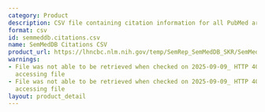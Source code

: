 ```yaml
---
category: Product
description: CSV file containing citation information for all PubMed articles in SemMedDB
format: csv
id: semmeddb.citations.csv
name: SemMedDB Citations CSV
product_url: https://lhncbc.nlm.nih.gov/temp/SemRep_SemMedDB_SKR/SemMedDB_tables/CITATIONS.csv
warnings:
- File was not able to be retrieved when checked on 2025-09-09_ HTTP 403 error when
  accessing file
- File was not able to be retrieved when checked on 2025-09-09_ HTTP 403 error when
  accessing file
layout: product_detail
---
```

